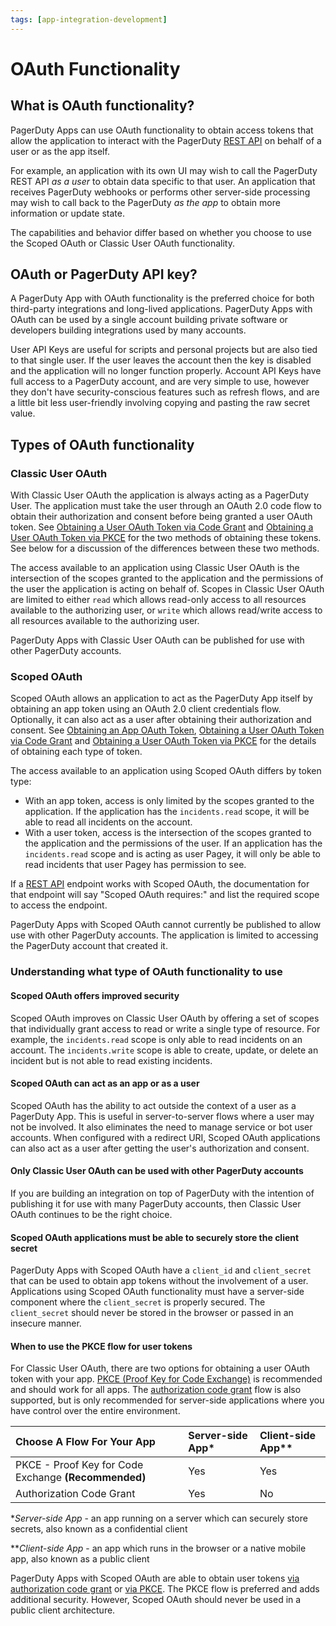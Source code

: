 ```yaml
---
tags: [app-integration-development]
---
```


# OAuth Functionality

## What is OAuth functionality?

PagerDuty Apps can use OAuth functionality to obtain access tokens that allow the application to interact with the PagerDuty [REST API](/api-reference/) on behalf of a user or as the app itself.

For example, an application with its own UI may wish to call the PagerDuty REST API _as a user_ to obtain data specific to that user. An application that receives PagerDuty webhooks or performs other server-side processing may wish to call back to the PagerDuty _as the app_ to obtain more information or update state.

The capabilities and behavior differ based on whether you choose to use the Scoped OAuth or Classic User OAuth functionality.

## OAuth or PagerDuty API key?
A PagerDuty App with OAuth functionality is the preferred choice for both third-party integrations and long-lived applications. PagerDuty Apps with OAuth can be used by a single account building private software or developers building integrations used by many accounts.

User API Keys are useful for scripts and personal projects but are also tied to that single user. If the user leaves the account then the key is disabled and the application will no longer function properly. Account API Keys have full access to a PagerDuty account, and are very simple to use, however they don't have security-conscious features such as refresh flows, and are a little bit less user-friendly involving copying and pasting the raw secret value.

## Types of OAuth functionality

### Classic User OAuth

With Classic User OAuth the application is always acting as a PagerDuty User. The application must take the user through an OAuth 2.0 code flow to obtain their authorization and consent before being granted a user OAuth token. See [Obtaining a User OAuth Token via Code Grant](09-User-OAuth-Token-Code-Grant.md) and [Obtaining a User OAuth Token via PKCE](10-User-OAuth-Token-PKCE.md) for the two methods of obtaining these tokens. See below for a discussion of the differences between these two methods.

The access available to an application using Classic User OAuth is the intersection of the scopes granted to the application and the permissions of the user the application is acting on behalf of. Scopes in Classic User OAuth are limited to either `read` which allows read-only access to all resources available to the authorizing user, or `write` which allows read/write access to all resources available to the authorizing user.

PagerDuty Apps with Classic User OAuth can be published for use with other PagerDuty accounts.

### Scoped OAuth

Scoped OAuth allows an application to act as the PagerDuty App itself by obtaining an app token using an OAuth 2.0 client credentials flow. Optionally, it can also act as a user after obtaining their authorization and consent. See [Obtaining an App OAuth Token](12-App-OAuth-Token.md), [Obtaining a User OAuth Token via Code Grant](09-User-OAuth-Token-Code-Grant.md) and [Obtaining a User OAuth Token via PKCE](10-User-OAuth-Token-PKCE.md) for the details of obtaining each type of token.

The access available to an application using Scoped OAuth differs by token type:
* With an app token, access is only limited by the scopes granted to the application. If the application has the `incidents.read` scope, it will be able to read all incidents on the account.
* With a user token, access is the intersection of the scopes granted to the application and the permissions of the user. If an application has the `incidents.read` scope and is acting as user Pagey, it will only be able to read incidents that user Pagey has permission to see.

If a [REST API](/api-reference/) endpoint works with Scoped OAuth, the documentation for that endpoint will say "Scoped OAuth requires:" and list the required scope to access the endpoint.

PagerDuty Apps with Scoped OAuth cannot currently be published to allow use with other PagerDuty accounts. The application is limited to accessing the PagerDuty account that created it.

### Understanding what type of OAuth functionality to use

#### Scoped OAuth offers improved security
Scoped OAuth improves on Classic User OAuth by offering a set of scopes that individually grant access to read or write a single type of resource. For example, the `incidents.read` scope is only able to read incidents on an account. The `incidents.write` scope is able to create, update, or delete an incident but is not able to read existing incidents.

#### Scoped OAuth can act as an app or as a user
Scoped OAuth has the ability to act outside the context of a user as a PagerDuty App. This is useful in server-to-server flows where a user may not be involved. It also eliminates the need to manage service or bot user accounts. When configured with a redirect URI, Scoped OAuth applications can also act as a user after getting the user's authorization and consent.

#### Only Classic User OAuth can be used with other PagerDuty accounts
If you are building an integration on top of PagerDuty with the intention of publishing it for use with many PagerDuty accounts, then Classic User OAuth continues to be the right choice.

#### Scoped OAuth applications must be able to securely store the client secret
PagerDuty Apps with Scoped OAuth have a `client_id` and `client_secret` that can be used to obtain app tokens without the involvement of a user. Applications using Scoped OAuth functionality must have a server-side component where the `client_secret` is properly secured. The `client_secret` should never be stored in the browser or passed in an insecure manner.

#### When to use the PKCE flow for user tokens
For Classic User OAuth, there are two options for obtaining a user OAuth token with your app. [PKCE (Proof Key for Code Exchange)](12-App-OAuth-Token.md) is recommended and should work for all apps. The [authorization code grant](09-User-OAuth-Token-Code-Grant.md) flow is also supported, but is only recommended for server-side applications where you have control over the entire environment.


| Choose A Flow For Your App   |      Server-side App*      |  Client-side App** |
|:---------------------------------------------------------------------------------------|:-----|:----|
| PKCE - Proof Key for Code Exchange **(Recommended)** |  Yes | Yes |
| Authorization Code Grant |  Yes | No  |

**Server-side App* - an app running on a server which can securely store secrets, also known as a confidential client

***Client-side App* - an app which runs in the browser or a native mobile app, also known as a public client

PagerDuty Apps with Scoped OAuth are able to obtain user tokens [via authorization code grant](09-User-OAuth-Token-Code-Grant.md) or [via PKCE](10-User-OAuth-Token-PKCE.md). The PKCE flow is preferred and adds additional security. However, Scoped OAuth should never be used in a public client architecture.
